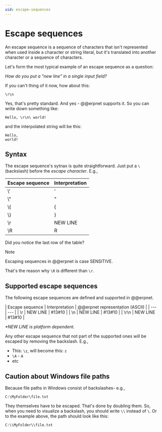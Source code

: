 ```yaml
---
uid: escape-sequences
---
```



# Escape sequences

An escape sequence is a sequence of characters that isn't represented when used inside a character or string literal, but it's translated into another character or a sequence of characters.

Let's form the most typical example of an escape sequence as a question:

_How do you put a "new line" in a single input field?_

If you can't thing of it now, how about this:

`\r\n`

Yes, that's pretty standard. And yes - @@erpnet supports it. So you can write down something like:

`Hello, \r\n\ world!`

and the interpolated string will be this:

```
Hello,
world!
```

## Syntax

The escape sequence's sytnax is quite straightforward. Just put a `\` (backslash) before the *escape character*. E.g.,

| Escape sequence | Interpretation |
| --- | --- |
| \\' | ' |
| \\" | " |
| \\{ | { |
| \\} | } |
| \\r | NEW LINE |
| \\R | R |

Did you notice the last row of the table? 

> [!NOTE]
> 
> Escaping sequences in @@erpnet is case SENSITIVE.

That's the reason why `\R` is different than `\r`.

## Supported escape sequences

The following escape sequences are defined and supported in @@erpnet.

| Escape sequence | Interpretation | @@erpnet representation (ASCII) |
| --- | --- |
| \\r | NEW LINE | #13#10 |
| \\n | NEW LINE | #13#10 |
| \\r\\n | NEW LINE | #13#10 |


_*NEW LINE is platform dependent_.

Any other escape sequence that not part of the supported ones will be escaped by removing the backslash. E.g., 

* This: `\z`, will become this: `z`
* `\A` - `A`
* etc

## Caution about Windows file paths

Because file paths in Windows consist of backslashes- e.g.,

```
C:\MyFolder\file.txt
```

They themselves have to be escaped. That's done by doubling them. So, when you need to visualize a backslash, you should write `\\` instead of `\`. Or to the example above, the path should look like this:

```
C:\\MyFolder\\file.txt
```